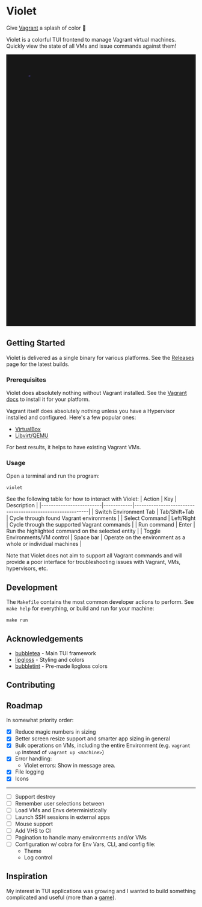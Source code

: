 # Violet
Give [Vagrant](https://developer.hashicorp.com/vagrant) a splash of color :art:

Violet is a colorful TUI frontend to manage Vagrant virtual machines. Quickly view the state of all VMs and issue commands against them!

![Violet Gif](./assets/demo.gif)

## Getting Started

Violet is delivered as a single binary for various platforms. See the [Releases](https://github.com/braheezy/violet/releases) page for the latest builds.

### Prerequisites

Violet does absolutely nothing without Vagrant installed. See the [Vagrant docs](https://developer.hashicorp.com/vagrant/downloads) to install it for your platform.

Vagrant itself does absolutely nothing unless you have a Hypervisor installed and configured. Here's a few popular ones:
- [VirtualBox](https://www.virtualbox.org/)
- [Libvirt/QEMU](https://libvirt.org/)

For best results, it helps to have existing Vagrant VMs.

### Usage
Open a terminal and run the program:

    violet

See the following table for how to interact with Violet:
| Action                  | Key        | Description                                               |
|-------------------------|------------|-----------------------------------------------------------|
| Switch Environment Tab  | Tab/Shift+Tab | Cycle through found Vagrant environments       |
| Select Command | Left/Right | Cycle through the supported Vagrant commands |
| Run command | Enter | Run the highlighted command on the selected entity |
| Toggle Environments/VM control | Space bar | Operate on the environment as a whole or individual machines |


Note that Violet does not aim to support all Vagrant commands and will provide a poor interface for troubleshooting issues with Vagrant, VMs, hypervisors, etc.

## Development

The `Makefile` contains the most common developer actions to perform. See `make help` for everything, or build and run for your machine:

    make run

## Acknowledgements

* [bubbletea](https://github.com/charmbracelet/bubbletea) - Main TUI framework
* [lipgloss](https://github.com/charmbracelet/lipgloss) - Styling and colors
* [bubbletint](https://github.com/lrstanley/bubbletint) - Pre-made lipgloss colors

## Contributing

## Roadmap
In somewhat priority order:
- [x] Reduce magic numbers in sizing
- [x] Better screen resize support and smarter app sizing in general
- [x] Bulk operations on VMs, including the entire Environment (e.g. `vagrant up` instead of `vagrant up <machine>`)
- [x] Error handling:
  - Violet errors: Show in message area.
- [x] File logging
- [x] Icons
---
- [ ] Support destroy
- [ ] Remember user selections between
- [ ] Load VMs and Envs deterministically
- [ ] Launch SSH sessions in external apps
- [ ] Mouse support
- [ ] Add VHS to CI
- [ ] Pagination to handle many environments and/or VMs
- [ ] Configuration w/ cobra for Env Vars, CLI, and config file:
  - Theme
  - Log control

## Inspiration
My interest in TUI applications was growing and I wanted to build something complicated and useful (more than a [game](https://github.com/braheezy/hangman)).
